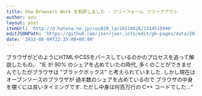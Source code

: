 ```yaml
---
title: How Browsers Work を和訳しました - フリーフォーム フリークアウト
author: azu
layout: post
itemUrl: 'http://d.hatena.ne.jp/cou929_la/20110828/1314515940'
editJSONPath: 'https://github.com/jser/jser.info/edit/gh-pages/data/2011/08/index.json'
date: '2011-08-04T22:35:00+00:00'
---
```

ブラウザがどのようにHTMLやCSSをパースしているのかのプロセスを追って解説したもの。
<q>IE が 90% のシェアを占めていたの時代, 多くのことができませんでしたがブラウザは “ブラックボックス” と考えられていました. しかし現在はオープンソースのブラウザが 過半数のシェアを占めているので ブラウザの中身を覗くには良いタイミングです. ただし中身は何百万行の C++ コードでした…</q>
